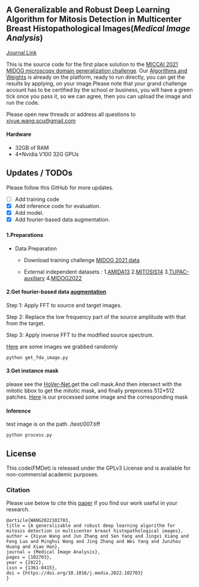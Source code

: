 
## A Generalizable and Robust Deep Learning Algorithm for Mitosis Detection in Multicenter Breast Histopathological Images(*Medical Image Analysis*)


[Journal Link](https://www.sciencedirect.com/science/article/abs/pii/S1361841522003310)

This is the source code for the first place solution to the [MICCAI 2021 MIDOG microscopy domain generalization challenge](https://midog2021.grand-challenge.org/evaluation/midog-final-test-phase/leaderboard/). Our [Algorithms and Weights](https://grand-challenge.org/algorithms/mitos/) is already on the platform, ready to run directly, you can get the results by applying, on your image.Please note that your grand challenge account has to be certified by the school or business, you will have a green tick once you pass it, so we can agree, then you can upload the image and run the code.

Please open new threads or address all questions to xiyue.wang.scu@gmail.com
#### Hardware

* 32GB of RAM
* 4*Nvidia V100 32G GPUs

## Updates / TODOs
Please follow this GitHub for more updates.
- [ ] Add training code
- [X] Add inference code for evaluation.
- [X] Add model.
- [X] Add fourier-based data augmentation.
###
#### 1.Preparations
* Data Preparation

   * Download training challenge [MIDOG 2021 data](https://imig.science/midog/download-dataset/)

   * External independent  datasets :  1.[AMIDA13](https://tupac.grand-challenge.org/Dataset/)   2.[MITOSIS14](https://mitos-atypia-14.grand-challenge.org/Dataset/)  3.[TUPAC-auxiliary](https://tupac.grand-challenge.org/Dataset/)  4.[MIDOG2022](https://imig.science/midog/download-dataset/)

  
#### 2.Get fourier-based data [augmentation](https://openaccess.thecvf.com/content_CVPR_2020/papers/Yang_FDA_Fourier_Domain_Adaptation_for_Semantic_Segmentation_CVPR_2020_paper.pdf)
 Step 1: Apply FFT to source and target images.

 Step 2: Replace the low frequency part of the source amplitude with that from the target.

 Step 3: Apply inverse FFT to the modified source spectrum.

[Here](https://drive.google.com/drive/folders/1xn0VCAVKFEXzya5bjuoth5vgh0yt9C2Z?usp=sharing) are some images we grabbed randomly

```
python get_fda_image.py
```

#### 3.Get instance mask
please see the [HoVer-Net](https://github.com/vqdang/hover_net),get the cell mask.And then intersect with the mitotic bbox to get the mitotic mask, and finally preprocess 512*512 patches.
[Here](https://drive.google.com/drive/folders/1WrB3Mu_rLtSKbWfbwv2JmOYHSqZDvUof?usp=sharing) is our processed some image and the corresponding mask



#### Inference
test image is on the path ./test/007.tiff

```
python process.py
```


## License

This code(FMDet) is released under the GPLv3 License and is available for non-commercial academic purposes.

### Citation
Please use below to cite this [paper](https://www.sciencedirect.com/science/article/abs/pii/S1361841522003310) if you find our work useful in your research.


```
@article{WANG2022102703,
title = {A generalizable and robust deep learning algorithm for mitosis detection in multicenter breast histopathological images},
author = {Xiyue Wang and Jun Zhang and Sen Yang and Jingxi Xiang and Feng Luo and Minghui Wang and Jing Zhang and Wei Yang and Junzhou Huang and Xiao Han},
journal = {Medical Image Analysis},
pages = {102703},
year = {2022},
issn = {1361-8415},
doi = {https://doi.org/10.1016/j.media.2022.102703}
}
``` 







